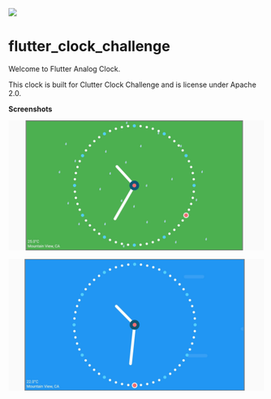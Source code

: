 
![](https://j.gifs.com/6XpWOO.gif)

# flutter_clock_challenge

Welcome to Flutter Analog Clock.

This clock is built for Clutter Clock Challenge and is license under Apache 2.0. 

**Screenshots**

![](https://github.com/ChHannan/flutter_clock_challenge/blob/master/analog_clock/rain.jpg)

![](https://github.com/ChHannan/flutter_clock_challenge/blob/master/analog_clock/wind.jpg)
